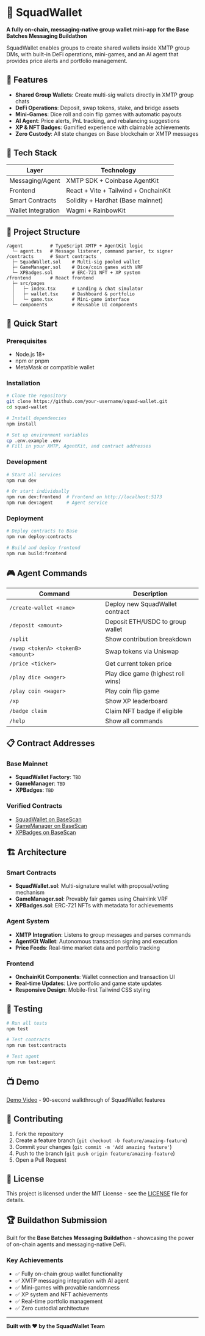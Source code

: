 # 🏦 SquadWallet

**A fully on-chain, messaging-native group wallet mini-app for the Base Batches Messaging Buildathon**

SquadWallet enables groups to create shared wallets inside XMTP group DMs, with built-in DeFi operations, mini-games, and an AI agent that provides price alerts and portfolio management.

## 🎯 Features

- **Shared Group Wallets**: Create multi-sig wallets directly in XMTP group chats
- **DeFi Operations**: Deposit, swap tokens, stake, and bridge assets
- **Mini-Games**: Dice roll and coin flip games with automatic payouts
- **AI Agent**: Price alerts, PnL tracking, and rebalancing suggestions
- **XP & NFT Badges**: Gamified experience with claimable achievements
- **Zero Custody**: All state changes on Base blockchain or XMTP messages

## 🧱 Tech Stack

| Layer | Technology |
|-------|------------|
| Messaging/Agent | XMTP SDK + Coinbase AgentKit |
| Frontend | React + Vite + Tailwind + OnchainKit |
| Smart Contracts | Solidity + Hardhat (Base mainnet) |
| Wallet Integration | Wagmi + RainbowKit |

## 📁 Project Structure

```
/agent          # TypeScript XMTP + AgentKit logic
  └─ agent.ts   # Message listener, command parser, tx signer
/contracts      # Smart contracts
  ├─ SquadWallet.sol    # Multi-sig pooled wallet
  ├─ GameManager.sol    # Dice/coin games with VRF
  └─ XPBadges.sol       # ERC-721 NFT + XP system
/frontend       # React frontend
  ├─ src/pages
  │   ├─ index.tsx      # Landing & chat simulator
  │   ├─ wallet.tsx     # Dashboard & portfolio
  │   └─ game.tsx       # Mini-game interface
  └─ components         # Reusable UI components
```

## 🚀 Quick Start

### Prerequisites
- Node.js 18+
- npm or pnpm
- MetaMask or compatible wallet

### Installation

```bash
# Clone the repository
git clone https://github.com/your-username/squad-wallet.git
cd squad-wallet

# Install dependencies
npm install

# Set up environment variables
cp .env.example .env
# Fill in your XMTP, AgentKit, and contract addresses
```

### Development

```bash
# Start all services
npm run dev

# Or start individually
npm run dev:frontend  # Frontend on http://localhost:5173
npm run dev:agent     # Agent service
```

### Deployment

```bash
# Deploy contracts to Base
npm run deploy:contracts

# Build and deploy frontend
npm run build:frontend
```

## 🎮 Agent Commands

| Command | Description |
|---------|-------------|
| `/create-wallet <name>` | Deploy new SquadWallet contract |
| `/deposit <amount>` | Deposit ETH/USDC to group wallet |
| `/split` | Show contribution breakdown |
| `/swap <tokenA> <tokenB> <amount>` | Swap tokens via Uniswap |
| `/price <ticker>` | Get current token price |
| `/play dice <wager>` | Play dice game (highest roll wins) |
| `/play coin <wager>` | Play coin flip game |
| `/xp` | Show XP leaderboard |
| `/badge claim` | Claim NFT badge if eligible |
| `/help` | Show all commands |

## 📋 Contract Addresses

### Base Mainnet
- **SquadWallet Factory**: `TBD`
- **GameManager**: `TBD`
- **XPBadges**: `TBD`

### Verified Contracts
- [SquadWallet on BaseScan](https://basescan.org/address/TBD)
- [GameManager on BaseScan](https://basescan.org/address/TBD)
- [XPBadges on BaseScan](https://basescan.org/address/TBD)

## 🏗️ Architecture

### Smart Contracts
- **SquadWallet.sol**: Multi-signature wallet with proposal/voting mechanism
- **GameManager.sol**: Provably fair games using Chainlink VRF
- **XPBadges.sol**: ERC-721 NFTs with metadata for achievements

### Agent System
- **XMTP Integration**: Listens to group messages and parses commands
- **AgentKit Wallet**: Autonomous transaction signing and execution
- **Price Feeds**: Real-time market data and portfolio tracking

### Frontend
- **OnchainKit Components**: Wallet connection and transaction UI
- **Real-time Updates**: Live portfolio and game state updates
- **Responsive Design**: Mobile-first Tailwind CSS styling

## 🧪 Testing

```bash
# Run all tests
npm test

# Test contracts
npm run test:contracts

# Test agent
npm run test:agent
```

## 📺 Demo

[Demo Video](https://youtu.be/TBD) - 90-second walkthrough of SquadWallet features

## 🤝 Contributing

1. Fork the repository
2. Create a feature branch (`git checkout -b feature/amazing-feature`)
3. Commit your changes (`git commit -m 'Add amazing feature'`)
4. Push to the branch (`git push origin feature/amazing-feature`)
5. Open a Pull Request

## 📄 License

This project is licensed under the MIT License - see the [LICENSE](LICENSE) file for details.

## 🏆 Buildathon Submission

Built for the **Base Batches Messaging Buildathon** - showcasing the power of on-chain agents and messaging-native DeFi.

### Key Achievements
- ✅ Fully on-chain group wallet functionality
- ✅ XMTP messaging integration with AI agent
- ✅ Mini-games with provable randomness
- ✅ XP system and NFT achievements
- ✅ Real-time portfolio management
- ✅ Zero custodial architecture

---

**Built with ❤️ by the SquadWallet Team**

